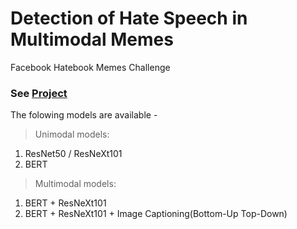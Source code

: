# Detection of Hate Speech in Multimodal Memes
Facebook Hatebook Memes Challenge
### See [**Project**](https://abhishek0697.github.io/project/detecting-hate-speech-in-multi-modal-memes/)


The folowing models are available - 
> Unimodal models: 
1. ResNet50 / ResNeXt101
2. BERT

> Multimodal models:
1. BERT + ResNeXt101
2. BERT + ResNeXt101 + Image Captioning(Bottom-Up Top-Down)
